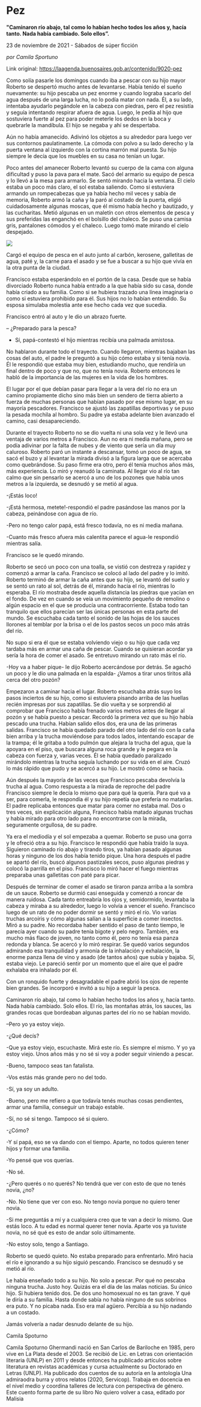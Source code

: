 # Pez

**"Caminaron río abajo, tal como lo habían hecho todos los años y, hacía tanto. Nada había cambiado. Solo ellos”.**

23 de noviembre de 2021 - Sábados de súper ficción

_por Camila Sportuno_

Link original: https://laagenda.buenosaires.gob.ar/contenido/9020-pez



Como solía pasarle los domingos cuando iba a pescar con su hijo mayor Roberto se despertó mucho antes de levantarse. Había tenido el sueño nuevamente: su hijo pescaba un pez enorme y cuando lograba sacarlo del agua después de una larga lucha, no lo podía matar con nada. Él, a su lado, intentaba ayudarlo pegándole en la cabeza con piedras, pero el pez resistía y seguía intentando respirar afuera de agua. Luego, le pedía al hijo que sostuviera fuerte al pez para poder meterle los dedos en la boca y quebrarle la mandíbula. El hijo se negaba y ahí se despertaba.




Aún no había amanecido. Adivinó los objetos a su alrededor para luego ver sus contornos paulatinamente. La cómoda con polvo a su lado derecho y la puerta ventana al izquierdo con la cortina marrón mal puesta. Su hijo siempre le decía que los muebles en su casa no tenían un lugar.




Poco antes del amanecer Roberto levantó su cuerpo de la cama con alguna dificultad y puso la pava para el mate. Sacó del armario su equipo de pesca y lo llevó a la mesa para armarlo. Se sentó mirando hacia la ventana. El cielo estaba un poco más claro, el sol estaba saliendo. Como si estuviera armando un rompecabezas que ya había hecho mil veces y sabía de memoria, Roberto armó la caña y la paró al costado de la puerta, eligió cuidadosamente algunas moscas, que él mismo había hecho y bautizado, y las cucharitas. Metió algunas en un maletín con otros elementos de pesca y sus preferidas las enganchó en el bolsillo del chaleco. Se puso una camisa gris, pantalones cómodos y el chaleco. Luego tomó mate mirando el cielo despejado.




![](https://cdn.feater.me/files/images/116885/2bcf3222-9309-4cee-92fd-a3821c69f1b2.jpeg)




Cargó el equipo de pesca en el auto junto al carbón, kerosene, galletitas de agua, paté y, la carne para el asado y se fue a buscar a su hijo que vivía en la otra punta de la ciudad.




Francisco estaba esperándolo en el portón de la casa. Desde que se había divorciado Roberto nunca había entrado a la que había sido su casa, donde había criado a su familia. Como si se hubiera trazado una línea imaginaria o como si estuviera prohibido para él. Sus hijos no lo habían entendido. Su esposa simulaba molestia ante ese hecho cada vez que sucedía.




Francisco entró al auto y le dio un abrazo fuerte.




– ¿Preparado para la pesca?




- Sí, papá-contestó el hijo mientras recibía una palmada amistosa.




No hablaron durante todo el trayecto. Cuando llegaron, mientras bajaban las cosas del auto, el padre le preguntó a su hijo cómo estaba y si tenía novia. Él le respondió que estaba muy bien, estudiando mucho, que rendiría un final dentro de poco y que no, que no tenía novia. Roberto entonces le habló de la importancia de las mujeres en la vida de los hombres.




El lugar por el que debían pasar para llegar a la vera del río no era un camino propiamente dicho sino más bien un sendero de tierra abierto a fuerza de muchas personas que habían pasado por ese mismo lugar, en su mayoría pescadores. Francisco se ajustó las zapatillas deportivas y se puso la pesada mochila al hombro. Su padre ya estaba adelante bien avanzado el camino, casi desapareciendo.




Durante el trayecto Roberto no se dio vuelta ni una sola vez y le llevó una ventaja de varios metros a Francisco. Aun no era ni media mañana, pero se podía adivinar por la falta de nubes y de viento que sería un día muy caluroso. Roberto paró un instante a descansar, tomó un poco de agua, se sacó el buzo y al levantar la mirada divisó a la figura larga que se acercaba como quebrándose. Su paso firme era otro, pero él tenía muchos años más, más experiencia. Lo miró y reanudó la caminata. Al llegar vio al río tan calmo que sin pensarlo se acercó a uno de los pozones que había unos metros a la izquierda, se desnudó y se metió al agua.




-¡Estás loco!




-¡Está hermosa, metete!-respondió el padre pasándose las manos por la cabeza, peinándose con agua de río.




-Pero no tengo calor papá, está fresco todavía, no es ni media mañana.




-Cuanto más fresco afuera más calentita parece el agua-le respondió mientras salía.




Francisco se le quedó mirando.




Roberto se secó un poco con una toalla, se vistió con destreza y rapidez y comenzó a armar la caña. Francisco se colocó al lado del padre y lo imitó. Roberto terminó de armar la caña antes que su hijo, se levantó del suelo y se sentó un rato al sol, detrás de él, mirando hacia el río, mientras lo esperaba. El río mostraba desde aquella distancia las piedras que yacían en el fondo. De vez en cuando se veía un movimiento pequeño de remolino o algún espacio en el que se producía una contracorriente. Estaba todo tan tranquilo que ellos parecían ser las únicas personas en esta parte del mundo. Se escuchaba cada tanto el sonido de las hojas de los sauces llorones al temblar por la brisa o el de los pastos secos un poco más atrás del río.




No supo si era él que se estaba volviendo viejo o su hijo que cada vez tardaba más en armar una caña de pescar. Cuando se quisieran acordar ya sería la hora de comer el asado. Se entretuvo mirando un rato más el río.




-Hoy va a haber pique- le dijo Roberto acercándose por detrás. Se agachó un poco y le dio una palmada en la espalda- ¿Vamos a tirar unos tiritos allá cerca del otro pozón?




Empezaron a caminar hacia el lugar. Roberto escuchaba atrás suyo los pasos inciertos de su hijo, como si estuviera pisando arriba de las huellas recién impresas por sus zapatillas. Se dio vuelta y se sorprendió al comprobar que Francisco había frenado varios metros antes de llegar al pozón y se había puesto a pescar. Recordó la primera vez que su hijo había pescado una trucha. Habían salido ellos dos, era una de las primeras salidas. Francisco se había quedado parado del otro lado del río con la caña bien arriba y la trucha moviéndose para todos lados, intentando escapar de la trampa; él le gritaba a todo pulmón que alejara la trucha del agua, que la apoyara en el piso, que buscara alguna roca grande y le pegara en la cabeza con fuerza y, varias veces. Él se había quedado paralizado mirándolo mientras la trucha seguía luchando por su vida en el aire. Cruzó lo más rápido que pudo y se acercó a su hijo. Le mostró cómo se hacía.




Aún después la mayoría de las veces que Francisco pescaba devolvía la trucha al agua. Como respuesta a la mirada de reproche del padre Francisco siempre le decía lo mismo que para qué la quería. Para qué va a ser, para comerla, le respondía él y su hijo repetía que prefería no matarlas. El padre replicaba entonces que matar para comer no estaba mal. Dos o tres veces, sin explicación alguna, Francisco había matado algunas truchas y había mirado para otro lado para no encontrarse con la mirada, seguramente orgullosa, de su padre.




Ya era el mediodía y el sol empezaba a quemar. Roberto se puso una gorra y le ofreció otra a su hijo. Francisco le respondió que había traído la suya. Siguieron caminado río abajo y tirando tiros, ya habían pasado algunas horas y ninguno de los dos había tenido pique. Una hora después el padre se apartó del río, buscó algunos pastizales secos, puso algunas piedras y colocó la parrilla en el piso. Francisco lo miró hacer el fuego mientras preparaba unas galletitas con paté para picar.




Después de terminar de comer el asado se tiraron panza arriba a la sombra de un sauce. Roberto se durmió casi enseguida y comenzó a roncar de manera ruidosa. Cada tanto entreabría los ojos y, semidormido, levantaba la cabeza y miraba a su alrededor, luego lo volvía a vencer el sueño. Francisco luego de un rato de no poder dormir se sentó y miró el río. Vio varias truchas arcoíris y cómo algunas salían a la superficie a comer insectos. Miró a su padre. No recordaba haber sentido el paso de tanto tiempo, le parecía ayer cuando su padre tenía bigote y pelo negro. También, era mucho más flaco de joven, no tanto como él, pero no tenía esa panza redonda y blanca. Se acercó y lo miró respirar. Se quedó varios segundos admirando esa tranquilidad y armonía de la inhalación y exhalación, la enorme panza llena de vino y asado (de tantos años) que subía y bajaba. Sí, estaba viejo. Le pareció sentir por un momento que el aire que el padre exhalaba era inhalado por él.




Con un ronquido fuerte y desagradable el padre abrió los ojos de repente bien grandes. Se incorporó e invitó a su hijo a seguir la pesca.




Caminaron río abajo, tal como lo habían hecho todos los años y, hacía tanto. Nada había cambiado. Solo ellos. El río, las montañas atrás, los sauces, las grandes rocas que bordeaban algunas partes del río no se habían movido.




–Pero yo ya estoy viejo.




-¿Qué decís?




-Que ya estoy viejo, escuchaste. Mirá este río. Es siempre el mismo. Y yo ya estoy viejo. Unos años más y no sé si voy a poder seguir viniendo a pescar.




-Bueno, tampoco seas tan fatalista.




-Vos estás más grande pero no del todo.




-Sí, ya soy un adulto.




-Bueno, pero me refiero a que todavía tenés muchas cosas pendientes, armar una familia, conseguir un trabajo estable.




-Sí, no sé si tengo. Tampoco sé si quiero.




-¿Cómo?




-Y sí papá, eso se va dando con el tiempo. Aparte, no todos quieren tener hijos y formar una familia.




-Yo pensé que vos querías.




-No sé.




-¿Pero querés o no querés? No tendrá que ver con esto de que no tenés novia, ¿no?




-No. No tiene que ver con eso. No tengo novia porque no quiero tener novia.




-Si me preguntás a mí y a cualquiera creo que te van a decir lo mismo. Que estás loco. A tu edad es normal querer tener novia. Aparte vos ya tuviste novia, no sé qué es esto de andar solo últimamente.




-No estoy solo, tengo a Santiago.




Roberto se quedó quieto. No estaba preparado para enfrentarlo. Miró hacia el río e ignorando a su hijo siguió pescando. Francisco se desnudó y se metió al río.




Le había enseñado todo a su hijo. No solo a pescar. Por qué no pescaba ninguna trucha. Justo hoy. Quizás era el día de las malas noticias. Su único hijo. Si hubiera tenido dos. De dos uno homosexual no es tan grave. Y qué le diría a su familia. Hasta donde sabía no había ninguno de sus sobrinos era puto. Y no picaba nada. Eso era mal agüero. Percibía a su hijo nadando a un costado.




Jamás volvería a nadar desnudo delante de su hijo.




Camila Spoturno




Camila Spoturno Ghermandi nació en San Carlos de Bariloche en 1985, pero vive en La Plata desde el 2003. Se recibió de Lic. en Letras con orientación literaria (UNLP) en 2011 y desde entonces ha publicado artículos sobre literatura en revistas académicas y cursa actualmente su Doctorado en Letras (UNLP). Ha publicado dos cuentos de su autoría en la antología Una admiraodra burra y otros relatos (2020, Servicop). Trabaja en docencia en el nivel medio y coordina talleres de lectura con perspectiva de género. Este cuento forma parte de su libro No quiero volver a casa, editado por Malisia



